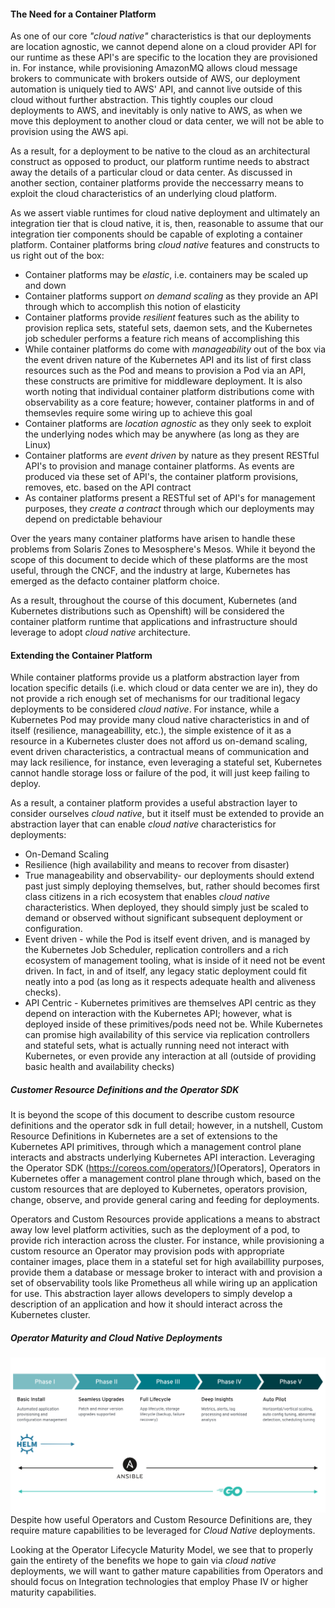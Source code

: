 #### The Need for a Container Platform 
As one of our core *"cloud native"* characteristics is that our deployments are location agnostic, we cannot depend alone on a cloud provider API for our runtime as these API's are specific to the location they are provisioned in. For instance, while provisioning AmazonMQ allows cloud message brokers to communicate with brokers outside of AWS, our deployment automation is uniquely tied to AWS' API, and cannot live outside of this cloud without further abstraction. This tightly couples our cloud deployments to AWS, and inevitably is only native to AWS, as when we move this deployment to another cloud or data center, we will not be able to provision using the AWS api. 

As a result, for a deployment to be native to the cloud as an architectural construct as opposed to product, our platform runtime needs to abstract away the details of a particular cloud or data center. As discussed in another section, container platforms provide the neccessarry means to exploit the cloud characteristics of an underlying cloud platform. 

As we assert viable runtimes for cloud native deployment and ultimately an integration tier that is cloud native, it is, then, reasonable to assume that our integration tier components should be capable of exploting a container platform. Container platforms bring *cloud native* features and constructs to us right out of the box: 
* Container platforms may be *elastic*, i.e. containers may be scaled up and down 
* Container platforms support *on demand scaling* as they provide an API through which to accomplish this notion of elasticity 
* Container platforms provide *resilient* features such as the ability to provision replica sets, stateful sets, daemon sets, and the Kubernetes job scheduler performs a feature rich means of accomplishing this 
* While container platforms do come with *manageability* out of the box via the event driven nature of the Kubernetes API and its list of first class resources such as the Pod and means to provision a Pod via an API, these constructs are primitive for middleware deployment. It is also worth noting that individual container platform distributions come with observability as a core feature; however, container platforms in and of themsevles require some wiring up to achieve this goal 
* Container platforms are *location agnostic* as they only seek to exploit the underlying nodes which may be anywhere (as long as they are Linux) 
* Container platforms are *event driven* by nature as they present RESTful API's to provision and manage container platforms. As events are produced via these set of API's, the container platform provisions, removes, etc. based on the API contract 
* As container platforms present a RESTful set of API's for management purposes, they *create a contract* through which our deployments may depend on predictable behaviour

Over the years many container platforms have arisen to handle these problems from Solaris Zones to Mesosphere's Mesos. While it beyond the scope of this document to decide which of these platforms are the most useful, through the CNCF, and the industry at large, Kubernetes has emerged as the defacto container platform choice. 

As a result, throughout the course of this document, Kubernetes (and Kubernetes distributions such as Openshift) will be considered the container platform runtime that applications and infrastructure should leverage to adopt *cloud native* architecture. 

#### Extending the Container Platform 
While container platforms provide us a platform abstraction layer from location specific details (i.e. which cloud or data center we are in), they do not provide a rich enough set of mechanisms for our traditional legacy deployments to be considered *cloud native*. For instance, while a Kubernetes Pod may provide many cloud native characteristics in and of itself (resilience, manageabillity, etc.), the simple existence of it as a resource in a Kubernetes cluster does not afford us on-demand scaling, event driven characteristics, a contractual means of communication and may lack resilience, for instance, even leveraging a stateful set, Kubernetes cannot handle storage loss or failure of the pod, it will just keep failing to deploy. 

As a result, a container platform provides a useful abstraction layer to consider ourselves *cloud native*, but it itself must be extended to provide an abstraction layer that can enable *cloud native* characteristics for deployments: 
* On-Demand Scaling 
* Resilience (high availability and means to recover from disaster) 
* True manageability and observability- our deployments should extend past just simply deploying themselves, but, rather should becomes first class citizens in a rich ecosystem that enables *cloud native* characteristics. When deployed, they should simply just be scaled to demand or observed without significant subsequent deployment or configuration.  
* Event driven - while the Pod is itself event driven, and is managed by the Kubernetes Job Scheduler, replication controllers and a rich ecosystem of management tooling, what is inside of it need not be event driven. In fact, in and of itself, any legacy static deployment could fit neatly into a pod (as long as it respects adequate health and aliveness checks).
* API Centric - Kubernetes primitives are themselves API centric as they depend on interaction with the Kubernetes API; however, what is deployed inside of these primitives/pods need not be. While Kubernetes can promise high availability of this service via replication controllers and stateful sets, what is actually running need not interact with Kubernetes, or even provide any interaction at all (outside of providing basic health and availability checks)

##### Customer Resource Definitions and the Operator SDK 
It is beyond the scope of this document to describe custom resource definitions and the operator sdk in full detail; however, in a nutshell, Custom Resource Definitions in Kubernetes are a set of extensions to the Kubernetes API primitives, through which a management control plane interacts and abstracts underlying Kubernetes API interaction. Leveraging the Operator SDK (https://coreos.com/operators/)[Operators], Operators in Kubernetes offer a management control plane through which, based on the custom resources that are deployed to Kubernetes, operators provision, change, observe, and provide general caring and feeding for deployments. 

Operators and Custom Resources provide applications a means to abstract away low level platform activities, such as the deployment of a pod, to provide rich interaction across the cluster. For instance, while provisioning a custom resource an Operator may provision pods with appropriate container images, place them in a stateful set for high availabillity purposes, provide them a database or message broker to interact with and provision a set of observability tools like Prometheus all while wiring up an application for use. This abstraction layer allows developers to simply develop a description of an application and how it should interact across the Kubernetes cluster.       

##### Operator Maturity and *Cloud Native* Deployments 

![Operator Maturity Model](/assets/img/cloud-native-definition/operator-maturity-model.png "Operator Maturity Model")
Despite how useful Operators and Custom Resource Definitions are, they require mature capabilities to be leveraged for *Cloud Native* deployments. 

Looking at the Operator Lifecycle Maturity Model, we see that to properly gain the entirety of the benefits we hope to gain via *cloud native* deployments, we will want to gather mature capabilities from Operators and should focus on Integration technologies that employ Phase IV or higher maturity capabilities.  